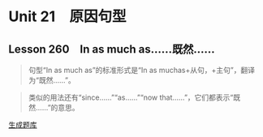 ﻿ # Unit 21　原因句型
 ## Lesson 260　In as much as……既然……
 
> 句型“In as much as”的标准形式是“In as muchas+从句，+主句”，翻译为“既然……”。

> 类似的用法还有“since……”“as……”“now that……”，它们都表示“既然……”的意思。


 [生成题库](./question/f260.json)